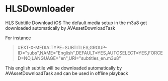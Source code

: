 # HLSDownloader
HLS Subtitle Download iOS
The default media setup in the m3u8 get downloaded automatically by AVAssetDownloadTask

For instance </br>
> #EXT-X-MEDIA:TYPE=SUBTITLES,GROUP-ID="subs",NAME="English",DEFAULT=YES,AUTOSELECT=YES,FORCED=NO,LANGUAGE="en",URI="subtitles_en.m3u8" </br>

This english subtile will be downloaded automatically by AVAssetDownloadTask and can be used in offline playback
